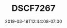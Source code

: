 ---
title: DSCF7267
date: 2019-03-18T12:44:08-07:00
draft: false
location: Oregon coast
img_url: https://d17enza3bfujl8.cloudfront.net/DSCF7267.jpg
original_fn: ""
tags:
- Oregon coast
- on the road
- sunsets

---